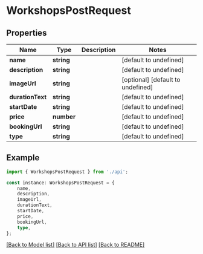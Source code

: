 # WorkshopsPostRequest


## Properties

Name | Type | Description | Notes
------------ | ------------- | ------------- | -------------
**name** | **string** |  | [default to undefined]
**description** | **string** |  | [default to undefined]
**imageUrl** | **string** |  | [optional] [default to undefined]
**durationText** | **string** |  | [default to undefined]
**startDate** | **string** |  | [default to undefined]
**price** | **number** |  | [default to undefined]
**bookingUrl** | **string** |  | [default to undefined]
**type** | **string** |  | [default to undefined]

## Example

```typescript
import { WorkshopsPostRequest } from './api';

const instance: WorkshopsPostRequest = {
    name,
    description,
    imageUrl,
    durationText,
    startDate,
    price,
    bookingUrl,
    type,
};
```

[[Back to Model list]](../README.md#documentation-for-models) [[Back to API list]](../README.md#documentation-for-api-endpoints) [[Back to README]](../README.md)

